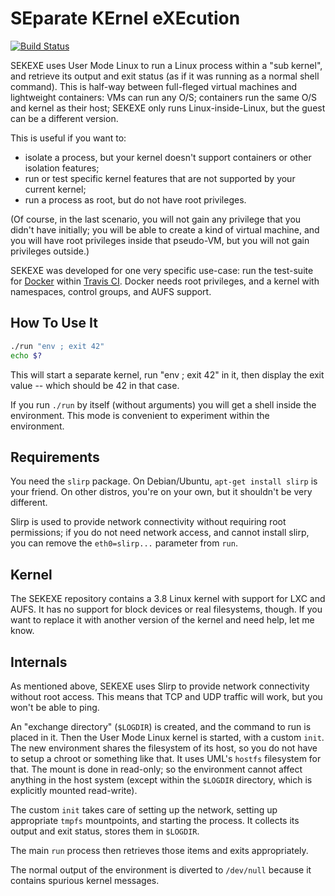 # SEparate KErnel eXEcution
[![Build Status](https://travis-ci.org/cptactionhank/sekexe.svg?branch=master)](https://travis-ci.org/cptactionhank/sekexe)

SEKEXE uses User Mode Linux to run a Linux process within a "sub kernel",
and retrieve its output and exit status (as if it was running as a normal
shell command). This is half-way between full-fleged virtual machines
and lightweight containers: VMs can run any O/S; containers run the same
O/S and kernel as their host; SEKEXE only runs Linux-inside-Linux, but the
guest can be a different version.

This is useful if you want to:

- isolate a process, but your kernel doesn't support containers or other
  isolation features;
- run or test specific kernel features that are not supported by your
  current kernel;
- run a process as root, but do not have root privileges.

(Of course, in the last scenario, you will not gain any privilege that
you didn't have initially; you will be able to create a kind of virtual
machine, and you will have root privileges inside that pseudo-VM, but
you will not gain privileges outside.)

SEKEXE was developed for one very specific use-case: run the test-suite for
[Docker](https://github.com/dotcloud/docker) within [Travis CI](
https://travis-ci.org/). Docker needs root privileges, and a kernel with
namespaces, control groups, and AUFS support.


## How To Use It

```bash
./run "env ; exit 42"
echo $?
```

This will start a separate kernel, run "env ; exit 42" in it, then display
the exit value -- which should be 42 in that case.

If you run `./run` by itself (without arguments) you will get a shell inside
the environment. This mode is convenient to experiment within the environment.


## Requirements

You need the `slirp` package. On Debian/Ubuntu, `apt-get install slirp`
is your friend. On other distros, you're on your own, but it shouldn't be
very different.

Slirp is used to provide network connectivity without requiring root
permissions; if you do not need network access, and cannot install slirp,
you can remove the `eth0=slirp...` parameter from `run`.


## Kernel

The SEKEXE repository contains a 3.8 Linux kernel with support for LXC
and AUFS. It has no support for block devices or real filesystems, though.
If you want to replace it with another version of the kernel and need help,
let me know.


## Internals

As mentioned above, SEKEXE uses Slirp to provide network connectivity
without root access. This means that TCP and UDP traffic will work, but
you won't be able to ping.

An "exchange directory" (`$LOGDIR`) is created, and the command to run
is placed in it. Then the User Mode Linux kernel is started, with a custom
`init`. The new environment shares the filesystem of its host, so you
do not have to setup a chroot or something like that. It uses UML's `hostfs`
filesystem for that. The mount is done in read-only; so the environment
cannot affect anything in the host system (except within the `$LOGDIR`
directory, which is explicitly mounted read-write).

The custom `init` takes care of setting up the network, setting up
appropriate `tmpfs` mountpoints, and starting the process. It collects
its output and exit status, stores them in `$LOGDIR`.

The main `run` process then retrieves those items and exits appropriately.

The normal output of the environment is diverted to `/dev/null` because
it contains spurious kernel messages.
